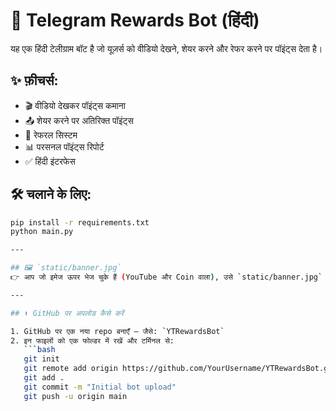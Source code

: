 # 🎁 Telegram Rewards Bot (हिंदी)

यह एक हिंदी टेलीग्राम बॉट है जो यूज़र्स को वीडियो देखने, शेयर करने और रेफर करने पर पॉइंट्स देता है।

## ✨ फ़ीचर्स:
- 🎬 वीडियो देखकर पॉइंट्स कमाना
- 📤 शेयर करने पर अतिरिक्त पॉइंट्स
- 👥 रेफरल सिस्टम
- 📊 परसनल पॉइंट्स रिपोर्ट
- ✅ हिंदी इंटरफेस

## 🛠️ चलाने के लिए:

```bash
pip install -r requirements.txt
python main.py

---

## 🖼️ `static/banner.jpg`
👉 आप जो इमेज ऊपर भेज चुके हैं (YouTube और Coin वाला), उसे `static/banner.jpg` नाम से सेव कर दें।

---

## ⬆️ GitHub पर अपलोड कैसे करें

1. GitHub पर एक नया repo बनाएँ – जैसे: `YTRewardsBot`
2. इन फाइलों को एक फोल्डर में रखें और टर्मिनल से:
   ```bash
   git init
   git remote add origin https://github.com/YourUsername/YTRewardsBot.git
   git add .
   git commit -m "Initial bot upload"
   git push -u origin main

